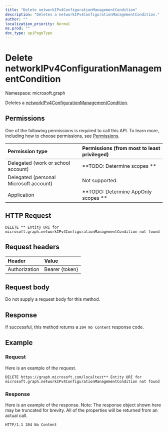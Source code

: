 ```yaml
---
title: "Delete networkIPv4ConfigurationManagementCondition"
description: "Deletes a networkIPv4ConfigurationManagementCondition."
author: ""
localization_priority: Normal
ms.prod: ""
doc_type: apiPageType
---
```


# Delete networkIPv4ConfigurationManagementCondition

Namespace: microsoft.graph

Deletes a [networkIPv4ConfigurationManagementCondition](../resources/networkipv4configurationmanagementcondition.md).

## Permissions
One of the following permissions is required to call this API. To learn more, including how to choose permissions, see [Permissions](/concepts/permissions-reference.md).

|Permission type|Permissions (from most to least privileged)|
|:---|:---|
|Delegated (work or school account)|**TODO: Determine scopes **|
|Delegated (personal Microsoft account)|Not supported.|
|Application|**TODO: Determine AppOnly scopes **|

## HTTP Request
<!-- {
  "blockType": "ignored"
}
-->
``` http
DELETE ** Entity URI for microsoft.graph.networkIPv4ConfigurationManagementCondition not found
```

## Request headers
|Header|Value|
|:---|:---|
|Authorization|Bearer {token}|

## Request body
Do not supply a request body for this method.

## Response
If successful, this method returns a `204 No Content` response code.

## Example

### Request
Here is an example of the request.
<!-- {
  "blockType": "request",
  "name": "delete_networkipv4configurationmanagementcondition"
}
-->
``` http
DELETE https://graph.microsoft.com/localtest** Entity URI for microsoft.graph.networkIPv4ConfigurationManagementCondition not found
```

### Response
Here is an example of the response. Note: The response object shown here may be truncated for brevity. All of the properties will be returned from an actual call.
<!-- {
  "blockType": "response",
  "truncated": true
}
-->
``` http
HTTP/1.1 204 No Content
```

